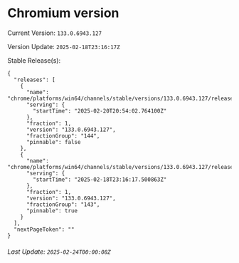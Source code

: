 # Chromium version

Current Version: `133.0.6943.127`

Version Update: `2025-02-18T23:16:17Z`

Stable Release(s):
```
{
  "releases": [
    {
      "name": "chrome/platforms/win64/channels/stable/versions/133.0.6943.127/releases/1740084842",
      "serving": {
        "startTime": "2025-02-20T20:54:02.764100Z"
      },
      "fraction": 1,
      "version": "133.0.6943.127",
      "fractionGroup": "144",
      "pinnable": false
    },
    {
      "name": "chrome/platforms/win64/channels/stable/versions/133.0.6943.127/releases/1739920577",
      "serving": {
        "startTime": "2025-02-18T23:16:17.500863Z"
      },
      "fraction": 1,
      "version": "133.0.6943.127",
      "fractionGroup": "143",
      "pinnable": true
    }
  ],
  "nextPageToken": ""
}
```

###### Last Update: `2025-02-24T00:00:08Z`
        